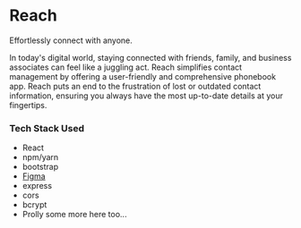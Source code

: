 # Reach
Effortlessly connect with anyone.

In today's digital world, staying connected with friends, family, and business associates can feel like a juggling act. Reach simplifies contact management by offering a user-friendly and comprehensive phonebook app. Reach puts an end to the frustration of lost or outdated contact information, ensuring you always have the most up-to-date details at your fingertips.

### Tech Stack Used
- React
- npm/yarn
- bootstrap
- [Figma](https://www.figma.com/file/ZfASVqSWXYOh0RMwYWnAqI/Untitled?type=design&node-id=0%3A1&mode=dev&t=TexVizt05VKzX5xN-1)
- express
- cors
- bcrypt
- Prolly some more here too...
